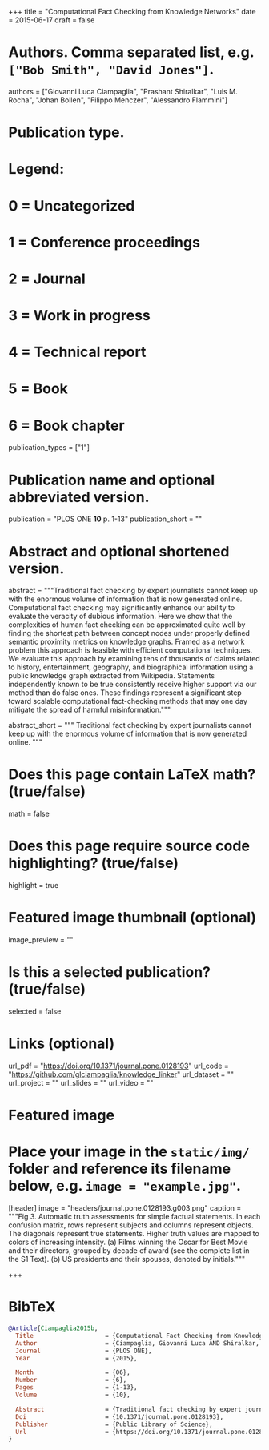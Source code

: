 +++
title = "Computational Fact Checking from Knowledge Networks"
date = 2015-06-17
draft = false

# Authors. Comma separated list, e.g. `["Bob Smith", "David Jones"]`.
authors = ["Giovanni Luca Ciampaglia", "Prashant Shiralkar", "Luis M. Rocha",
"Johan Bollen", "Filippo Menczer", "Alessandro Flammini"]

# Publication type.
# Legend:
# 0 = Uncategorized
# 1 = Conference proceedings
# 2 = Journal
# 3 = Work in progress
# 4 = Technical report
# 5 = Book
# 6 = Book chapter
publication_types = ["1"]

# Publication name and optional abbreviated version.
publication = "PLOS ONE **10** p. 1-13"
publication_short = ""

# Abstract and optional shortened version.
abstract = """Traditional fact checking by expert journalists cannot keep up
with the enormous volume of information that is now generated online.
Computational fact checking may significantly enhance our ability to evaluate
the veracity of dubious information. Here we show that the complexities of human
fact checking can be approximated quite well by finding the shortest path
between concept nodes under properly defined semantic proximity metrics on
knowledge graphs. Framed as a network problem this approach is feasible with
efficient computational techniques. We evaluate this approach by examining tens
of thousands of claims related to history, entertainment, geography, and
biographical information using a public knowledge graph extracted from
Wikipedia. Statements independently known to be true consistently receive higher
support via our method than do false ones. These findings represent a
significant step toward scalable computational fact-checking methods that may
one day mitigate the spread of harmful misinformation."""

abstract_short = """ Traditional fact checking by expert journalists cannot keep
up with the enormous volume of information that is now generated online. """

# Does this page contain LaTeX math? (true/false)
math = false

# Does this page require source code highlighting? (true/false)
highlight = true

# Featured image thumbnail (optional)
image_preview = ""

# Is this a selected publication? (true/false)
selected = false

# Links (optional)
url_pdf = "https://doi.org/10.1371/journal.pone.0128193"
url_code = "https://github.com/glciampaglia/knowledge_linker"
url_dataset = ""
url_project = ""
url_slides = ""
url_video = ""

# Featured image
# Place your image in the `static/img/` folder and reference its filename below, e.g. `image = "example.jpg"`.
[header]
image = "headers/journal.pone.0128193.g003.png"
caption = """Fig 3. Automatic truth assessments for simple factual statements.
In each confusion matrix, rows represent subjects and columns represent objects.
The diagonals represent true statements. Higher truth values are mapped to
colors of increasing intensity. (a) Films winning the Oscar for Best Movie and
their directors, grouped by decade of award (see the complete list in the S1
Text). (b) US presidents and their spouses, denoted by initials."""

+++

# BibTeX
```bibtex
@Article{Ciampaglia2015b,
  Title                    = {Computational Fact Checking from Knowledge Networks},
  Author                   = {Ciampaglia, Giovanni Luca AND Shiralkar, Prashant AND Rocha, Luis M. AND Bollen, Johan AND Menczer, Filippo AND Flammini, Alessandro},
  Journal                  = {PLOS ONE},
  Year                     = {2015},

  Month                    = {06},
  Number                   = {6},
  Pages                    = {1-13},
  Volume                   = {10},

  Abstract                 = {Traditional fact checking by expert journalists cannot keep up with the enormous volume of information that is now generated online. Computational fact checking may significantly enhance our ability to evaluate the veracity of dubious information. Here we show that the complexities of human fact checking can be approximated quite well by finding the shortest path between concept nodes under properly defined semantic proximity metrics on knowledge graphs. Framed as a network problem this approach is feasible with efficient computational techniques. We evaluate this approach by examining tens of thousands of claims related to history, entertainment, geography, and biographical information using a public knowledge graph extracted from Wikipedia. Statements independently known to be true consistently receive higher support via our method than do false ones. These findings represent a significant step toward scalable computational fact-checking methods that may one day mitigate the spread of harmful misinformation.},
  Doi                      = {10.1371/journal.pone.0128193},
  Publisher                = {Public Library of Science},
  Url                      = {https://doi.org/10.1371/journal.pone.0128193}
}
```

